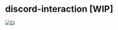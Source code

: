 # discord-interaction [WIP]

<!-- [![JSR][JSR badge]][JSR] -->
[![CI][CI badge]][CI]

<!-- https://jsr.io/docs/badges -->
<!-- [JSR]: https://jsr.io/@maks11060/tmp -->
<!-- [JSR badge]: https://jsr.io/badges/@maks11060/tmp -->
<!-- https://docs.github.com/en/actions/monitoring-and-troubleshooting-workflows/adding-a-workflow-status-badge -->
[CI]: https://github.com/maks11060/discord-interaction/actions/workflows/ci.yml
[CI badge]: https://github.com/maks11060/discord-interaction/actions/workflows/ci.yml/badge.svg

<!--
## Install using deno install
> deno install -Arfg -n deploydiscord jsr:@maks11060/discord-interaction
-->

<!--
## Usage

Define commands:
```ts
// commands.ts
import {defineCommand} from '@maks11060/discord-interaction'

const help = defineCommand({}) // TODO

export const commands = [help]
```

### Use [Hono](https://hono.dev)

```ts
import {Hono} from 'hono'
import {importKeyRaw, discordInteraction} from '@maks11060/discord-interaction/hono'
import {commands} from './commands.ts'

const app = new Hono()
const key = await importKeyRaw(Deno.env.get('CLIENT_PUBLIC_KEY')!)

app.post('/interaction', ...discordInteraction(key, /* commands */))

Deno.serve(app.fetch) // Deno
// export default app // Bun/CF worker
// for any runtime https://hono.dev/getting-started/basic
```

### Without framework
```ts
import {importKeyRaw, discordInteraction} from '@maks11060/discord-interaction'
import {commands} from './commands.ts'

const key = await importKeyRaw(Deno.env.get('CLIENT_PUBLIC_KEY')!)
const interaction = discordInteraction(key, /* commands */)

Deno.serve(req => {
  const uri = new URL(req.url)
  if (req.method === 'POST' && uri.pathname === '/interaction') {
    return interaction(req)
  }
  return new Response('404 Not found', {status: 404})
})
```

## Deploy commands
 -->

<!-- TODO
1. Set env `CLIENT_ID` `CLIENT_SECRET`
2. Install CLI
3. CLI -c ./commands.ts -->


<!--
```ts
// commands.ts
import {MessageFlags} from 'discord-api-types/v10'
import {defineCommand} from './mod.ts'

const help = defineCommand(
  {
    name: 'help',
    description: 'Show help',
  },
  () => {
    return {
      command(c) {
        return c.reply({content: 'ok', flags: MessageFlags.Ephemeral})
      },
    }
  }
)

export const commands = [help]
```

## Examples

